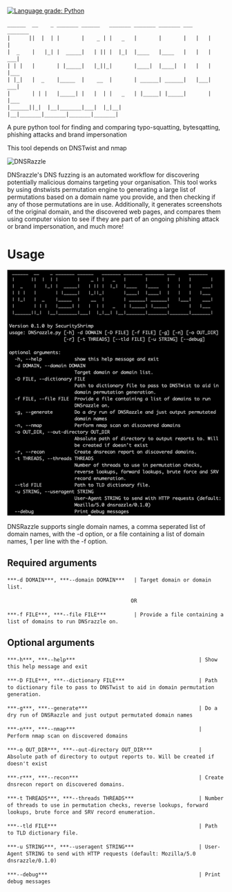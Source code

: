 [![Language grade: Python](https://img.shields.io/lgtm/grade/python/g/f8al/DNSrazzle.svg?logo=lgtm&logoWidth=18)](https://lgtm.com/projects/g/f8al/DNSrazzle/context:python)

    ______  __    _ _______ ______   _______ _______ _______ ___     _______ 
    |      ||  |  | |       |    _ | |   _   |       |       |   |   |       | 
    |  _    |   |_| |  _____|   | || |  |_|  |____   |____   |   |   |    ___|
    | | |   |       | |_____|   |_||_|       |____|  |____|  |   |   |   |___ 
    | |_|   |  _    |_____  |    __  |       | ______| ______|   |___|    ___|
    |       | | |   |_____| |   |  | |   _   | |_____| |_____|       |   |___ 
    |______||_|  |__|_______|___|  |_|__| |__|_______|_______|_______|_______|


A pure python tool for finding and comparing typo-squatting, bytesqatting, phishing attacks and brand impersonation

This tool depends on DNSTwist and nmap

![DNSRazzle](/docs/dnsrazzle.gif)

DNSrazzle's DNS fuzzing is an automated workflow for discovering potentially malicious domains targeting your organisation. This tool works by using dnstwists permutation engine to generating a large list of permutations based on a domain name you provide, and then checking if any of those permutations are in use. Additionally, it generates screenshots of the original domain, and the discovered web pages, and compares them using computer vision to see if they are part of an ongoing phishing attack or brand impersonation, and much more!

# Usage

![DNSRazzle_usage](/docs/usage.png)

DNSRazzle supports single domain names, a comma seperated list of domain names, with the -d option, or a file containing a list of domain names, 1 per line with the -f option.

## Required arguments

    ***-d DOMAIN***, ***--domain DOMAIN***   | Target domain or domain list.
  
                                            OR
  
    ***-f FILE***, ***--file FILE***         | Provide a file containing a list of domains to run DNSrazzle on.

## Optional arguments

    ***-h***, ***--help***                                        | Show this help message and exit
  
    ***-D FILE***, ***--dictionary FILE***                        | Path to dictionary file to pass to DNSTwist to aid in domain permutation generation.

    ***-g***, ***--generate***                                    | Do a dry run of DNSRazzle and just output permutated domain names
  
    ***-n***, ***--nmap***                                        | Perform nmap scan on discovered domains
  
    ***-o OUT_DIR***, ***--out-directory OUT_DIR***               | Absolute path of directory to output reports to. Will be created if doesn't exist
  
    ***-r***, ***--recon***                                       | Create dnsrecon report on discovered domains.
  
    ***-t THREADS***, ***--threads THREADS***                     | Number of threads to use in permutation checks, reverse lookups, forward lookups, brute force and SRV record enumeration.
    
    ***--tld FILE***                                              | Path to TLD dictionary file.
  
    ***-u STRING***, ***--useragent STRING***                     | User-Agent STRING to send with HTTP requests (default: Mozilla/5.0 dnsrazzle/0.1.0)
    
    ***--debug***                                                 | Print debug messages